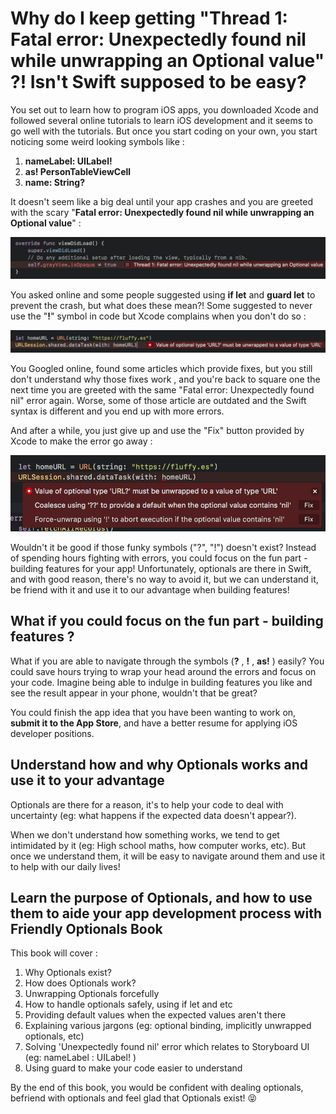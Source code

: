 # Why do I keep getting "Thread 1: Fatal error: Unexpectedly found nil while unwrapping an Optional value" ?! Isn't Swift supposed to be easy?



You set out to learn how to program iOS apps, you downloaded Xcode and followed several online tutorials to learn iOS development and it seems to go well with the tutorials. But once you start coding on your own, you start noticing some weird looking symbols like :

1. **nameLabel: UILabel!**
2. **as! PersonTableViewCell** 
3. **name: String?**



It doesn't seem like a big deal until your app crashes and you are greeted with the scary "**Fatal error: Unexpectedly found nil while unwrapping an Optional value**" : 

![classicError](pitch_img/classicError.png)



You asked online and some people suggested using **if let** and **guard let** to prevent the crash, but what does these mean?! Some suggested to never use the "**!**" symbol in code but Xcode complains when you don't do so : 

![mustBeUnwrapped](pitch_img/mustBeUnwrapped.png)



You Googled online, found some articles which provide fixes, but you still don't understand why those fixes work , and you're back to square one the next time you are greeted with the same "Fatal error: Unexpectedly found nil" error again. Worse, some of those article are outdated and the Swift syntax is different and you end up with more errors.



And after a while, you just give up and use the "Fix" button provided by Xcode to make the error go away : 

![autoFix](pitch_img/autoFix.png)



Wouldn't it be good if those funky symbols ("?", "!") doesn't exist? Instead of spending hours fighting with errors, you could focus on the fun part - building features for your app! Unfortunately, optionals are there in Swift, and with good reason, there's no way to avoid it, but we can understand it, be friend with it and use it to our advantage when building features!



## What if you could focus on the fun part - building features ?

What if you are able to navigate through the symbols (**?** , **!** , **as!** ) easily? You could save hours trying to wrap your head around the errors and focus on your code. Imagine being able to indulge in building features you like and see the result appear in your phone, wouldn't that be great? 



You could finish the app idea that you have been wanting to work on, **submit it to the App Store**, and have a better resume for applying iOS developer positions.



## Understand how and why Optionals works and use it to your advantage

Optionals are there for a reason, it's to help your code to deal with uncertainty (eg: what happens if the expected data doesn't appear?).



When we don't understand how something works, we tend to get intimidated by it (eg: High school maths, how computer works, etc). But once we understand them, it will be easy to navigate around them and use it to help with our daily lives!



## Learn the purpose of Optionals, and how to use them to aide your app development process with Friendly Optionals Book

This book will cover :

1. Why Optionals exist?
2. How does Optionals work?
3. Unwrapping Optionals forcefully
4. How to handle optionals safely, using if let and etc
5. Providing default values when the expected values aren't there
6. Explaining various jargons (eg: optional binding, implicitly unwrapped optionals, etc)
7. Solving 'Unexpectedly found nil' error which relates to Storyboard UI (eg: nameLabel : UILabel! )
8. Using guard to make your code easier to understand



By the end of this book, you would be confident with dealing optionals, befriend with optionals and feel glad that Optionals exist! 😝







